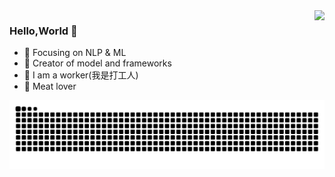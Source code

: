 <img align="right" src="https://github-readme-stats.vercel.app/api?username=shawroad&show_icons=true&theme=radical&bg_color=30,e96443,904e95&title_color=fff&text_color=fff&hide=contribs,issues"/>

### Hello,World 👋

- :orange_book: Focusing on NLP & ML
- :hammer: Creator of model and frameworks
- :ram: I am a worker(我是打工人)
- :meat_on_bone: Meat lover

<picture>
  <source media="(prefers-color-scheme: dark)" srcset="https://raw.githubusercontent.com/shawroad/shawroad/output/github-contribution-grid-snake-dark.svg">
  <source media="(prefers-color-scheme: light)" srcset="https://raw.githubusercontent.com/shawroad/shawroad/output/github-contribution-grid-snake.svg">
  <img alt="github contribution grid snake animation" src="https://raw.githubusercontent.com/shawroad/shawroad/output/github-contribution-grid-snake.svg">
</picture>
